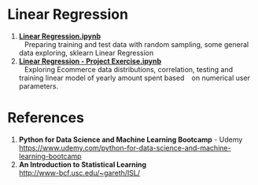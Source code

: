 # Linear Regression
1.  **[Linear Regression.ipynb](https://github.com/nkuhta/Data-Science-and-Machine-Learning-Bootcamp/blob/master/11.%20%20Linear%20Regression/Linear%20Regression.ipynb)**  
&ensp;  Preparing training and test data with random sampling, some general data exploring, sklearn Linear Regression
2.  **[Linear Regression - Project Exercise.ipynb](https://github.com/nkuhta/Data-Science-and-Machine-Learning-Bootcamp/blob/master/11.%20%20Linear%20Regression/Linear%20Regression%20-%20Project%20Exercise%20.ipynb)**  
&ensp;  Exploring Ecommerce data distributions, correlation, testing and training linear model of yearly amount spent based
&ensp;  on numerical user parameters.  

#  References
1.  **Python for Data Science and Machine Learning Bootcamp** - Udemy   
	https://www.udemy.com/python-for-data-science-and-machine-learning-bootcamp
2.  **An Introduction to Statistical Learning**	  
	http://www-bcf.usc.edu/~gareth/ISL/
	